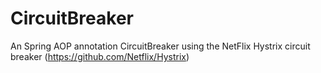 # CircuitBreaker
An Spring AOP annotation CircuitBreaker using the NetFlix Hystrix circuit breaker (https://github.com/Netflix/Hystrix)
